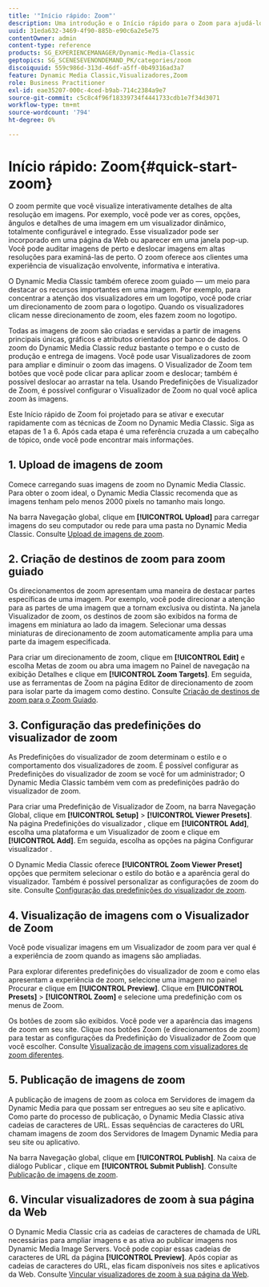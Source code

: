 ```yaml
---
title: '"Início rápido: Zoom"'
description: Uma introdução e o Início rápido para o Zoom para ajudá-lo a ativar e executar rapidamente.
uuid: 31eda632-3469-4f90-885b-e90c6a2e5e75
contentOwner: admin
content-type: reference
products: SG_EXPERIENCEMANAGER/Dynamic-Media-Classic
geptopics: SG_SCENESEVENONDEMAND_PK/categories/zoom
discoiquuid: 559c986d-313d-46df-a5ff-0b49316ad3a7
feature: Dynamic Media Classic,Visualizadores,Zoom
role: Business Practitioner
exl-id: eae35207-000c-4ced-b9ab-714c2384a9e7
source-git-commit: c5c8c4f96f18339734f4441733cdb1e7f34d3071
workflow-type: tm+mt
source-wordcount: '794'
ht-degree: 0%

---
```


# Início rápido: Zoom{#quick-start-zoom}

O zoom permite que você visualize interativamente detalhes de alta resolução em imagens. Por exemplo, você pode ver as cores, opções, ângulos e detalhes de uma imagem em um visualizador dinâmico, totalmente configurável e integrado. Esse visualizador pode ser incorporado em uma página da Web ou aparecer em uma janela pop-up. Você pode auditar imagens de perto e deslocar imagens em altas resoluções para examiná-las de perto. O zoom oferece aos clientes uma experiência de visualização envolvente, informativa e interativa.

O Dynamic Media Classic também oferece zoom guiado — um meio para destacar os recursos importantes em uma imagem. Por exemplo, para concentrar a atenção dos visualizadores em um logotipo, você pode criar um direcionamento de zoom para o logotipo. Quando os visualizadores clicam nesse direcionamento de zoom, eles fazem zoom no logotipo.

Todas as imagens de zoom são criadas e servidas a partir de imagens principais únicas, gráficos e atributos orientados por banco de dados. O zoom do Dynamic Media Classic reduz bastante o tempo e o custo de produção e entrega de imagens. Você pode usar Visualizadores de zoom para ampliar e diminuir o zoom das imagens. O Visualizador de Zoom tem botões que você pode clicar para aplicar zoom e deslocar; também é possível deslocar ao arrastar na tela. Usando Predefinições de Visualizador de Zoom, é possível configurar o Visualizador de Zoom no qual você aplica zoom às imagens.

Este Início rápido de Zoom foi projetado para se ativar e executar rapidamente com as técnicas de Zoom no Dynamic Media Classic. Siga as etapas de 1 a 6. Após cada etapa é uma referência cruzada a um cabeçalho de tópico, onde você pode encontrar mais informações.

## 1. Upload de imagens de zoom

Comece carregando suas imagens de zoom no Dynamic Media Classic. Para obter o zoom ideal, o Dynamic Media Classic recomenda que as imagens tenham pelo menos 2000 pixels no tamanho mais longo.

Na barra Navegação global, clique em **[!UICONTROL Upload]** para carregar imagens do seu computador ou rede para uma pasta no Dynamic Media Classic. Consulte [Upload de imagens de zoom](uploading-zoom-images.md#uploading_zoom_images).

## 2. Criação de destinos de zoom para zoom guiado

Os direcionamentos de zoom apresentam uma maneira de destacar partes específicas de uma imagem. Por exemplo, você pode direcionar a atenção para as partes de uma imagem que a tornam exclusiva ou distinta. Na janela Visualizador de zoom, os destinos de zoom são exibidos na forma de imagens em miniatura ao lado da imagem. Selecionar uma dessas miniaturas de direcionamento de zoom automaticamente amplia para uma parte da imagem especificada.

Para criar um direcionamento de zoom, clique em **[!UICONTROL Edit]** e escolha Metas de zoom ou abra uma imagem no Painel de navegação na exibição Detalhes e clique em **[!UICONTROL Zoom Targets]**. Em seguida, use as ferramentas de Zoom na página Editor de direcionamento de zoom para isolar parte da imagem como destino. Consulte [Criação de destinos de zoom para o Zoom Guiado](creating-zoom-targets-guided-zoom.md#creating_zoom_targets_for_guided_zoom).

## 3. Configuração das predefinições do visualizador de zoom

As Predefinições do visualizador de zoom determinam o estilo e o comportamento dos visualizadores de zoom. É possível configurar as Predefinições do visualizador de zoom se você for um administrador; O Dynamic Media Classic também vem com as predefinições padrão do visualizador de zoom.

Para criar uma Predefinição de Visualizador de Zoom, na barra Navegação Global, clique em **[!UICONTROL Setup]** > **[!UICONTROL Viewer Presets]**. Na página Predefinições do visualizador , clique em **[!UICONTROL Add]**, escolha uma plataforma e um Visualizador de zoom e clique em **[!UICONTROL Add]**. Em seguida, escolha as opções na página Configurar visualizador .

O Dynamic Media Classic oferece **[!UICONTROL Zoom Viewer Preset]** opções que permitem selecionar o estilo do botão e a aparência geral do visualizador. Também é possível personalizar as configurações de zoom do site. Consulte [Configuração das predefinições do visualizador de zoom](setting-zoom-viewer-presets.md#setting_up_zoom_viewer_presets).

## 4. Visualização de imagens com o Visualizador de Zoom

Você pode visualizar imagens em um Visualizador de zoom para ver qual é a experiência de zoom quando as imagens são ampliadas.

Para explorar diferentes predefinições do visualizador de zoom e como elas apresentam a experiência de zoom, selecione uma imagem no painel Procurar e clique em **[!UICONTROL Preview]**. Clique em **[!UICONTROL Presets]** > **[!UICONTROL Zoom]** e selecione uma predefinição com os menus de Zoom.

Os botões de zoom são exibidos. Você pode ver a aparência das imagens de zoom em seu site. Clique nos botões Zoom (e direcionamentos de zoom) para testar as configurações da Predefinição do Visualizador de Zoom que você escolher. Consulte [Visualização de imagens com visualizadores de zoom diferentes](previewing-image-assets-different-zoom.md#previewing_image_assets_with_different_zoom_viewers).

## 5. Publicação de imagens de zoom

A publicação de imagens de zoom as coloca em Servidores de imagem da Dynamic Media para que possam ser entregues ao seu site e aplicativo. Como parte do processo de publicação, o Dynamic Media Classic ativa cadeias de caracteres de URL. Essas sequências de caracteres do URL chamam imagens de zoom dos Servidores de Imagem Dynamic Media para seu site ou aplicativo.

Na barra Navegação global, clique em **[!UICONTROL Publish]**. Na caixa de diálogo Publicar , clique em **[!UICONTROL Submit Publish]**. Consulte [Publicação de imagens de zoom](publishing-zoom-images.md#publishing_zoom_images).

## 6. Vincular visualizadores de zoom à sua página da Web

O Dynamic Media Classic cria as cadeias de caracteres de chamada de URL necessárias para ampliar imagens e as ativa ao publicar imagens nos Dynamic Media Image Servers. Você pode copiar essas cadeias de caracteres de URL da página **[!UICONTROL Preview]**. Após copiar as cadeias de caracteres do URL, elas ficam disponíveis nos sites e aplicativos da Web. Consulte [Vincular visualizadores de zoom à sua página da Web](linking-zoom-viewers-web-pages.md#linking_zoom_viewers_to_your_web_pages).
